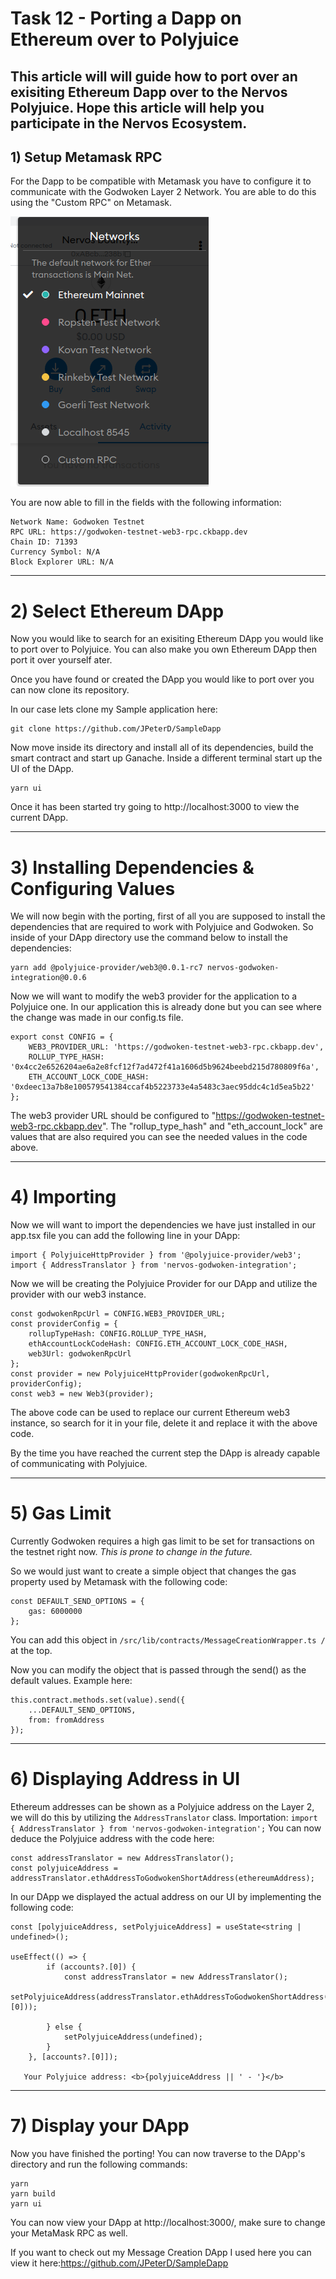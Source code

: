 
# Task 12 - Porting a Dapp on Ethereum over to Polyjuice

This article will will guide how to port over an exisiting Ethereum Dapp over to the Nervos Polyjuice. Hope this article will help you participate in the Nervos Ecosystem.
---
## 1) Setup Metamask RPC
For the Dapp to be compatible with Metamask you have to configure it to communicate with the Godwoken Layer 2 Network. You are able to do this using the "Custom RPC" on Metamask.

![Metamask](./metamaskrpc.png)

You are now able to fill in the fields with the following information:
```
Network Name: Godwoken Testnet
RPC URL: https://godwoken-testnet-web3-rpc.ckbapp.dev
Chain ID: 71393
Currency Symbol: N/A
Block Explorer URL: N/A
```
---
# 2) Select Ethereum DApp
Now you would like to search for an exisiting Ethereum DApp you would like to port over to Polyjuice. You can also make you own Ethereum DApp then port it over yourself ater.

Once you have found or created the DApp you would like to port over you can now clone its repository.

In our case lets clone my Sample application here:
```
git clone https://github.com/JPeterD/SampleDapp
````
Now move inside its directory and install all of its dependencies, build the smart contract and start up Ganache.
Inside a different terminal start up the UI of the DApp.
```
yarn ui
```
Once it has been started try going to http://localhost:3000 to view the current DApp.

---
# 3) Installing Dependencies & Configuring Values
We will now begin with the porting, first of all you are supposed to install the dependencies that are required to work with Polyjuice and Godwoken. So inside of your DApp directory use the command below to install the dependencies:
```
yarn add @polyjuice-provider/web3@0.0.1-rc7 nervos-godwoken-integration@0.0.6
```
Now we will want to modify the web3 provider for the application to a Polyjuice one. In our application this is already done but you can see where the change was made in our config.ts file.
```
export const CONFIG = {
    WEB3_PROVIDER_URL: 'https://godwoken-testnet-web3-rpc.ckbapp.dev',
    ROLLUP_TYPE_HASH: '0x4cc2e6526204ae6a2e8fcf12f7ad472f41a1606d5b9624beebd215d780809f6a',
    ETH_ACCOUNT_LOCK_CODE_HASH: '0xdeec13a7b8e100579541384ccaf4b5223733e4a5483c3aec95ddc4c1d5ea5b22'
};
```
The web3 provider URL should be configured to "https://godwoken-testnet-web3-rpc.ckbapp.dev". The "rollup_type_hash" and "eth_account_lock" are values that are also required you can see the needed values in the code above.

---
# 4) Importing 
Now we will want to import the dependencies we have just installed in our app.tsx file you can add the following line in your DApp:
```
import { PolyjuiceHttpProvider } from '@polyjuice-provider/web3';
import { AddressTranslator } from 'nervos-godwoken-integration';
```
Now we will be creating the Polyjuice Provider for our DApp and utilize the provider with our web3 instance.
```
const godwokenRpcUrl = CONFIG.WEB3_PROVIDER_URL;
const providerConfig = {
    rollupTypeHash: CONFIG.ROLLUP_TYPE_HASH,
    ethAccountLockCodeHash: CONFIG.ETH_ACCOUNT_LOCK_CODE_HASH,
    web3Url: godwokenRpcUrl
};
const provider = new PolyjuiceHttpProvider(godwokenRpcUrl, providerConfig);
const web3 = new Web3(provider);
```
The above code can be used to replace our current Ethereum web3 instance, so search for it in your file, delete it and replace it with the above code.

By the time you have reached the current step the DApp is already capable of communicating with Polyjuice.

---
# 5) Gas Limit
Currently Godwoken requires a high gas limit to be set for transactions on the testnet right now. *This is prone to change in the future.*

So we would just want to create a simple object that changes the gas property used by Metamask with the following code:
```
const DEFAULT_SEND_OPTIONS = {
    gas: 6000000
};
```
You can add this object in ```/src/lib/contracts/MessageCreationWrapper.ts /``` at the top.

Now you can modify the object that is passed through the send() as the default values. Example here:
```
this.contract.methods.set(value).send({
    ...DEFAULT_SEND_OPTIONS,
    from: fromAddress
});
```

---
# 6) Displaying Address in UI
Ethereum addresses can be shown as a Polyjuice address on the Layer 2, we will do this by utilizing the ```AddressTranslator``` class.
Importation: ```import { AddressTranslator } from 'nervos-godwoken-integration';``` 
You can now deduce the Polyjuice address with the code here:
```
const addressTranslator = new AddressTranslator();
const polyjuiceAddress = addressTranslator.ethAddressToGodwokenShortAddress(ethereumAddress);
```
In our DApp we displayed the actual address on our UI by implementing the following code:
```
const [polyjuiceAddress, setPolyjuiceAddress] = useState<string | undefined>();

useEffect(() => {
        if (accounts?.[0]) {
            const addressTranslator = new AddressTranslator();
            setPolyjuiceAddress(addressTranslator.ethAddressToGodwokenShortAddress(accounts?.[0]));

        } else {
            setPolyjuiceAddress(undefined);
        }
    }, [accounts?.[0]]);

   Your Polyjuice address: <b>{polyjuiceAddress || ' - '}</b>
```

---
# 7) Display your DApp
Now you have finished the porting! You can now traverse to the DApp's directory and run the following commands:
```
yarn
yarn build
yarn ui
```
You can now view your DApp at http://localhost:3000/, make sure to change your MetaMask RPC as well. 

If you want to check out my Message Creation DApp I used here you can view it here:https://github.com/JPeterD/SampleDapp
